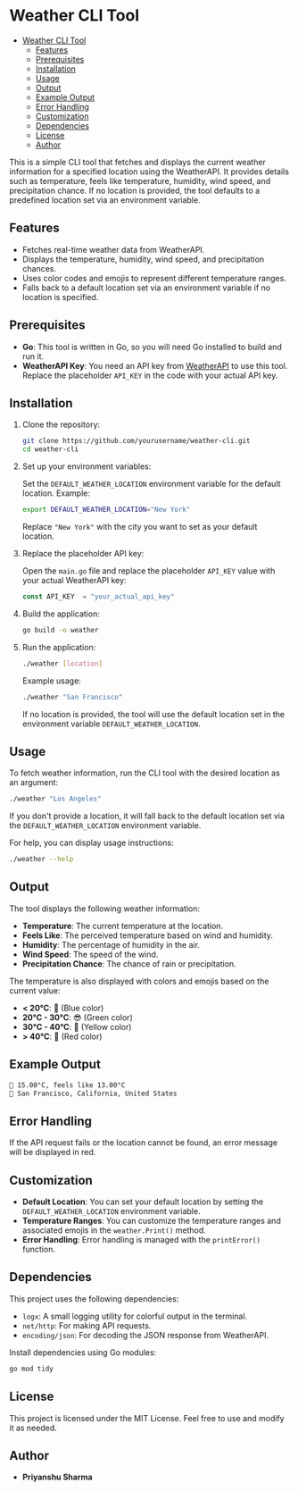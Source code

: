 # Weather CLI Tool

<!--toc:start-->

- [Weather CLI Tool](#weather-cli-tool)
  - [Features](#features)
  - [Prerequisites](#prerequisites)
  - [Installation](#installation)
  - [Usage](#usage)
  - [Output](#output)
  - [Example Output](#example-output)
  - [Error Handling](#error-handling)
  - [Customization](#customization)
  - [Dependencies](#dependencies)
  - [License](#license)
  - [Author](#author)
  <!--toc:end-->

This is a simple CLI tool that fetches and displays the current weather information for a specified location using the WeatherAPI. It provides details such as temperature, feels like temperature, humidity, wind speed, and precipitation chance. If no location is provided, the tool defaults to a predefined location set via an environment variable.

## Features

- Fetches real-time weather data from WeatherAPI.
- Displays the temperature, humidity, wind speed, and precipitation chances.
- Uses color codes and emojis to represent different temperature ranges.
- Falls back to a default location set via an environment variable if no location is specified.

## Prerequisites

- **Go**: This tool is written in Go, so you will need Go installed to build and run it.
- **WeatherAPI Key**: You need an API key from [WeatherAPI](https://www.weatherapi.com/) to use this tool. Replace the placeholder `API_KEY` in the code with your actual API key.

## Installation

1. Clone the repository:

   ```bash
   git clone https://github.com/yourusername/weather-cli.git
   cd weather-cli
   ```

2. Set up your environment variables:

   Set the `DEFAULT_WEATHER_LOCATION` environment variable for the default location. Example:

   ```bash
   export DEFAULT_WEATHER_LOCATION="New York"
   ```

   Replace `"New York"` with the city you want to set as your default location.

3. Replace the placeholder API key:

   Open the `main.go` file and replace the placeholder `API_KEY` value with your actual WeatherAPI key:

   ```go
   const API_KEY  = "your_actual_api_key"
   ```

4. Build the application:

   ```bash
   go build -o weather
   ```

5. Run the application:

   ```bash
   ./weather [location]
   ```

   Example usage:

   ```bash
   ./weather "San Francisco"
   ```

   If no location is provided, the tool will use the default location set in the environment variable `DEFAULT_WEATHER_LOCATION`.

## Usage

To fetch weather information, run the CLI tool with the desired location as an argument:

```bash
./weather "Los Angeles"
```

If you don't provide a location, it will fall back to the default location set via the `DEFAULT_WEATHER_LOCATION` environment variable.

For help, you can display usage instructions:

```bash
./weather --help
```

## Output

The tool displays the following weather information:

- **Temperature**: The current temperature at the location.
- **Feels Like**: The perceived temperature based on wind and humidity.
- **Humidity**: The percentage of humidity in the air.
- **Wind Speed**: The speed of the wind.
- **Precipitation Chance**: The chance of rain or precipitation.

The temperature is also displayed with colors and emojis based on the current value:

- **< 20°C**: 🥶 (Blue color)
- **20°C - 30°C**: 😎 (Green color)
- **30°C - 40°C**: 🥺 (Yellow color)
- **> 40°C**: 🥵 (Red color)

## Example Output

```bash
🥶 15.00°C, feels like 13.00°C
📍 San Francisco, California, United States
```

## Error Handling

If the API request fails or the location cannot be found, an error message will be displayed in red.

## Customization

- **Default Location**: You can set your default location by setting the `DEFAULT_WEATHER_LOCATION` environment variable.
- **Temperature Ranges**: You can customize the temperature ranges and associated emojis in the `weather.Print()` method.
- **Error Handling**: Error handling is managed with the `printError()` function.

## Dependencies

This project uses the following dependencies:

- `logx`: A small logging utility for colorful output in the terminal.
- `net/http`: For making API requests.
- `encoding/json`: For decoding the JSON response from WeatherAPI.

Install dependencies using Go modules:

```bash
go mod tidy
```

## License

This project is licensed under the MIT License. Feel free to use and modify it as needed.

## Author

- **Priyanshu Sharma**
